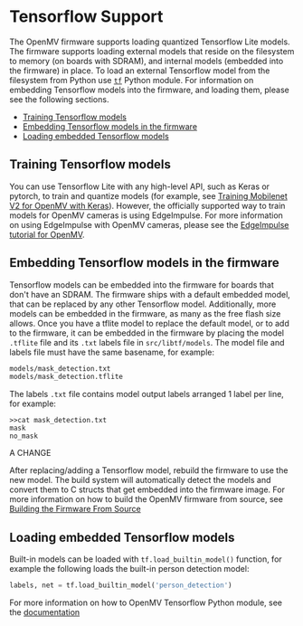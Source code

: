# Tensorflow Support
The OpenMV firmware supports loading quantized Tensorflow Lite models. The firmware supports loading external models that reside on the filesystem to memory (on boards with SDRAM), and internal models (embedded into the firmware) in place. To load an external Tensorflow model from the filesystem from Python use [`tf`](https://docs.openmv.io/library/omv.tf.html) Python module. For information on embedding Tensorflow models into the firmware, and loading them, please see the following sections.
  - [Training Tensorflow models](#training-tensorflow-models)
  - [Embedding Tensorflow models in the firmware](#embedding-tensorflow-models-in-the-firmware)
  - [Loading embedded Tensorflow models](#loading-embedded-tensorflow-models)

## Training Tensorflow models
You can use Tensorflow Lite with any high-level API, such as Keras or pytorch, to train and quantize models (for example, see [Training Mobilenet V2 for OpenMV with Keras](https://github.com/SingTown/openmv_tensorflow_training_scripts/blob/main/openmv_mobilenet_v2.ipynb)). However, the officially supported way to train models for OpenMV cameras is using EdgeImpulse. For more information on using EdgeImpulse with OpenMV cameras, please see the [EdgeImpulse tutorial for OpenMV](https://docs.edgeimpulse.com/docs/openmv-cam-h7-plus).

## Embedding Tensorflow models in the firmware
Tensorflow models can be embedded into the firmware for boards that don't have an SDRAM. The firmware ships with a default embedded model, that can be replaced by any other Tensorflow model. Additionally, more models can be embedded in the firmware, as many as the free flash size allows. Once you have a tflite model to replace the default model, or to add to the firmware, it can be embedded in the firmware by placing the model `.tflite` file and its `.txt` labels file in `src/libtf/models`. The model file and labels file must have the same basename, for example:

```bash
models/mask_detection.txt
models/mask_detection.tflite
```

The labels `.txt` file contains model output labels arranged 1 label per line, for example:
```
>>cat mask_detection.txt 
mask
no_mask
```

A CHANGE

After replacing/adding a Tensorflow model, rebuild the firmware to use the new model. The build system will automatically detect the models and convert them to C structs that get embedded into the firmware image. For more information on how to build the OpenMV firmware from source, see [Building the Firmware From Source](https://github.com/openmv/openmv/blob/master/src/README.md)

## Loading embedded Tensorflow models

Built-in models can be loaded with `tf.load_builtin_model()` function, for example the following loads the built-in person detection model:
```Python
labels, net = tf.load_builtin_model('person_detection')
```

For more information on how to OpenMV Tensorflow Python module, see the [documentation](https://docs.openmv.io/library/omv.tf.html)
